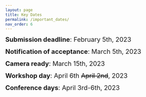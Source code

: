 ```yaml
---
layout: page
title: Key Dates
permalink: /important_dates/
nav_order: 6
---
```


<span style="font-size:20px;"> <strong>Submission deadline</strong>: February 5th, 2023

<span style="font-size:20px;"><strong>Notification of acceptance</strong>: March 5th, 2023

<span style="font-size:20px;"><strong>Camera ready</strong>: March 15th, 2023

<span style="font-size:20px;"><strong>Workshop day</strong>: April 6th ~~April 2nd~~, 2023

<span style="font-size:20px;"><strong>Conference days</strong>: April 3rd-6th, 2023

